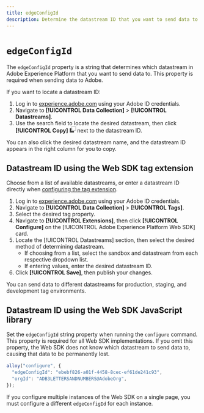 ```yaml
---
title: edgeConfigId
description: Determine the datastream ID that you want to send data to.
---
```

# `edgeConfigId`

The `edgeConfigId` property is a string that determines which datastream in Adobe Experience Platform that you want to send data to. This property is required when sending data to Adobe.

If you want to locate a datastream ID:

1. Log in to [experience.adobe.com](https://experience.adobe.com) using your Adobe ID credentials.
1. Navigate to **[!UICONTROL Data Collection]** > **[!UICONTROL Datastreams]**.
1. Use the search field to locate the desired datastream, then click **[!UICONTROL Copy]** ![Copy](../../assets/copy.png) next to the datastream ID.

You can also click the desired datastream name, and the datastream ID appears in the right column for you to copy.

## Datastream ID using the Web SDK tag extension

Choose from a list of available datastreams, or enter a datastream ID directly when [configuring the tag extension](/help/tags/extensions/client/web-sdk/web-sdk-extension-configuration.md).

1. Log in to [experience.adobe.com](https://experience.adobe.com) using your Adobe ID credentials.
1. Navigate to **[!UICONTROL Data Collection]** > **[!UICONTROL Tags]**.
1. Select the desired tag property.
1. Navigate to **[!UICONTROL Extensions]**, then click **[!UICONTROL Configure]** on the [!UICONTROL Adobe Experience Platform Web SDK] card.
1. Locate the [!UICONTROL Datastreams] section, then select the desired method of determining datastream.
   * If choosing from a list, select the sandbox and datastream from each respective dropdown list.
   * If entering values, enter the desired datastream ID.
1. Click **[!UICONTROL Save]**, then publish your changes.

You can send data to different datastreams for production, staging, and development tag environments.

## Datastream ID using the Web SDK JavaScript library

Set the `edgeConfigId` string property when running the `configure` command. This property is required for all Web SDK implementations. If you omit this property, the Web SDK does not know which datastream to send data to, causing that data to be permanently lost.

```js
alloy("configure", {
  "edgeConfigId": "ebebf826-a01f-4458-8cec-ef61de241c93",
  "orgId": "ADB3LETTERSANDNUMBERS@AdobeOrg",
});
```

If you configure multiple instances of the Web SDK on a single page, you must configure a different `edgeConfigId` for each instance.
